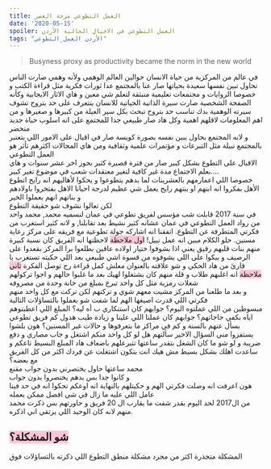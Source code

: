 ```yaml
---
title: العمل التطوعي مزحة العصر
date: '2020-05-15'
spoiler: العمل التطوعي في الاجيال الحالية الأردن
tags: "الأردن العمل_التطوعي"
---
```

> Busyness proxy as productivity became the norm in the new world

في عالم من المركزية من حياة الانسان حوالين العالم الوهمي ولأنه وهمي صارت الناس تحاول تبين نفسها سعيدة بحياتها صار عنا بالمجتمع عدا ثورات فكرية مثل قراءة الكتب و خصوصا الروايات و مجتمعات تعليمية منبثقة لتعلم شي معين و هاي الاثار الايجابية وكأنه الصفحة الشخصية صارت سيرة الذاتية الحياتية للانسان بتتعرف على حد بتروح تشوف سيرته الوهمية بدك تناسب حد بتروح تبحث بكل سير العيلة من كبيرها و صغيرها و من اهم المعلومات لاقلهم اهمية وكل هاد صار طبيعي جدا للمجتمع على انه اسلوب حياة جديد متحضر<br>
و لانه المجتمع بحاول يبين نفسه بصورة كويسة صار في اقبال على الامور اللي بتعتبر بالمجتمع نبيلة مثل التبرعات و مؤتمرات علمية وثقافية ومن هاي المجالات اكثرهم تأثر هو العمل التطوعي<br>
الاقبال على التطوع بشكل كبير صار من فترة قصيرة كثير بجوز اخر عشر سنوات و هاي بعلم الاجتماع مدة غير كافية لتغير معتقدات شعب في موضوع تغير كبير....<br>
خصوصا اللي اعمارمهم بالعشرينات لما بدهم يتطوعوا و يحكوا لأهاليهم انه رايح اتطوع الأهل بفكروا انه ابنهم او بنتهم رايح يعمل شي عظيم لدرجة احيانا الاهل بفتخروا باولادهم و بناتهم انهم بعملوا الخير<br>
لكن تعالوا نشوف شو حقيقة التطوع<br>
في سنة 2017 قابلت شب مؤسس لفريق تطوعي في عمان لنسميه محمد, محمد واحد من رواد العمل التطوعي في عمان عشانه كثير نشيط بعد تقابلنا, و لانه كثير استغرب من فكرتي المتطرفة عن التطوع. اتفقنا انه اشاركه جولة تطوعية مع فريقه على مركز رعاية مسنين. حلو الكلام مبين انه عمل نبيل!
<span style="background-color: rgba(255, 168, 197, 0.65)"> اول ملاحظة</span>
 لاحظتها انه الفريق كان نسبة كبيرة منهم بنات قلبهم رقيق يعني اذا بشوفوا ختيار اولاده عاقين بطلعوا برا المركز بقعدوا على الرصيف و ببكوا على اللي بشوفوه من قسوة اشي طبيعي بعد اللي حكيته تستغرب يا قارئ من هاد الحكي و شو علاقته بالعنوان معلش كمل قراءة رح توصل الفكرة
<span style="background-color: rgba(255, 168, 197, 0.65)"> ثاني ملاحظة</span>
انه اغلبهم طلاب و قلة منهم كان بشتغلوا لهيك بعد ما غلبوا حالهم و اجوا تركولهم شغلات رمزية مثل كل واحد تبرع بمبلغ من خانة وحدة من مصروفه  <br>
و بعد ما طلعنا من المركز مشيت معهم شوي و تركتهم لكن تركت مع كل واحد منهم فكرتي اللي قدرت اصيغها الهم لما شفت شو بعملوا بالتساؤلات التالية<br>
مبسوطين من اللي عملتوه اليوم؟
جوابهم كان استنكاري ب أه ليه؟
المبلغ اللي اعطيتوهم اياه بكفي حاجاتهم؟
جوابهم كان عملنا اللي علينا و زيادة
طيب هدول كم فريق تطوعي بسأل عنهم بالسنة و كم في مراكز ما بتعرفوها و حالات غير المسنين؟ 
هون بلشوا يستفزوا مني
السؤال الاخير سألتهم هل لو كل واحد منكم اشتغل و جاب مصاري و دفع ضريبة و لو شو ما كان الشغل بتقدر ساعتها تتبرعلهم باضعاف هاد المبلغ البسيط تاعكم و ساعدت اهلك بشكل بسيط مش هيك انت بتكون اشتغلت عن فردك اكثر من كل الفريق مع بعضه؟<br>
محمد ساعتها حاول يختصرني بدون جواب مقنع<br>
و كانوا جدا بس بدهم يختصروا بدون جواب <br>
هون اعرفت انه وصلت فكرتي الهم و حكيتلهم بالنهاية انه اوعكم تحكوا انه في حد فينا عامل اللي عليه ما زال في شي افضل ممكن يعمله<br>
من ال2017 لحد اليوم بقدر شفت ما يقارب ال 20 فريق و حاورتهم بس ذكرت محمد منهم لانه كان الوحيد اللي يرتقي اني اذكره. <br>

## <span style="background-color: rgba(255, 168, 197, 0.65)"> شو المشكلة؟</span>
المشكلة متجذرة اكثر من مجرد مشكلة منطق التطوع اللي ذكرته بالتساؤلات فوق